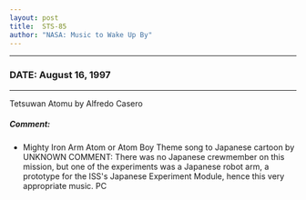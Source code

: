 ```yaml
---
layout: post
title:  STS-85
author: "NASA: Music to Wake Up By"
---
```


----
### DATE: August 16, 1997
----
Tetsuwan Atomu by Alfredo Casero

##### Comment:
* Mighty Iron Arm Atom or Atom Boy Theme song to Japanese cartoon by UNKNOWN 		COMMENT: There was no Japanese crewmember on this mission, but one of the experiments was a Japanese robot arm, a prototype for the ISS's Japanese Experiment Module, hence this very appropriate music. PC
